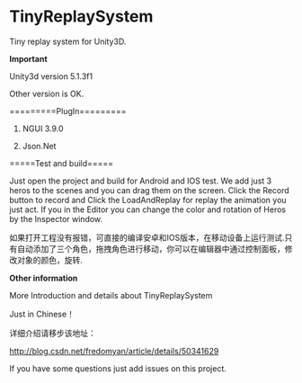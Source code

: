 # TinyReplaySystem
Tiny replay system for Unity3D.

**Important**

Unity3d version 5.1.3f1

Other version is OK.

=========PlugIn=========

1. NGUI 3.9.0

2. Json.Net

=====Test and build=====

Just open the project and build for Android and IOS test. We add just 3 heros to the scenes and you can drag them on the screen. Click the Record button to record and Click the LoadAndReplay for replay the animation you just act. If you in the Editor you can change the color and rotation of Heros by the Inspector window.

如果打开工程没有报错，可直接的编译安卓和IOS版本，在移动设备上运行测试.只有自动添加了三个角色，拖拽角色进行移动，你可以在编辑器中通过控制面板，修改对象的颜色，旋转.


**Other information**

More Introduction and details about TinyReplaySystem

Just in Chinese！

详细介绍请移步该地址：

http://blog.csdn.net/fredomyan/article/details/50341629

If you have some questions just add issues on this project.





